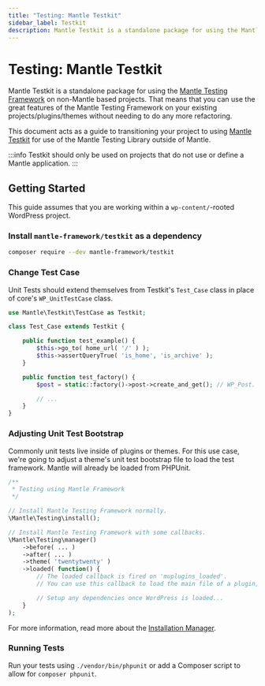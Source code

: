 ```yaml
---
title: "Testing: Mantle Testkit"
sidebar_label: Testkit
description: Mantle Testkit is a standalone package for using the Mantle Testing Framework on non-Mantle based projects.
---
```


# Testing: Mantle Testkit

Mantle Testkit is a standalone package for using the
[Mantle Testing Framework](./index.mdx) on non-Mantle based projects.
That means that you can use the great features of the Mantle Testing Framework
on your existing projects/plugins/themes without needing to do any more refactoring.

This document acts as a guide to transitioning your project to using
[Mantle Testkit](./testkit.md) for use of the Mantle Testing Library outside of Mantle.

:::info
Testkit should only be used on projects that do not use or define a Mantle
application.
:::

## Getting Started

This guide assumes that you are working within a `wp-content/`-rooted WordPress
project.

### Install `mantle-framework/testkit` as a dependency

```bash
composer require --dev mantle-framework/testkit
```

### Change Test Case

Unit Tests should extend themselves from Testkit's `Test_Case` class
in place of core's `WP_UnitTestCase` class.

```php
use Mantle\Testkit\TestCase as Testkit;

class Test_Case extends Testkit {

	public function test_example() {
		$this->go_to( home_url( '/' ) );
		$this->assertQueryTrue( 'is_home', 'is_archive' );
	}

	public function test_factory() {
		$post = static::factory()->post->create_and_get(); // WP_Post.

		// ...
	}
}
```

### Adjusting Unit Test Bootstrap

Commonly unit tests live inside of plugins or themes. For this use case, we're
going to adjust a theme's unit test bootstrap file to load the test framework.
Mantle will already be loaded from PHPUnit.

```php
/**
 * Testing using Mantle Framework
 */

// Install Mantle Testing Framework normally.
\Mantle\Testing\install();

// Install Mantle Testing Framework with some callbacks.
\Mantle\Testing\manager()
	->before( ... )
	->after( ... )
	->theme( 'twentytwenty' )
	->loaded( function() {
		// The loaded callback is fired on 'muplugins_loaded'.
		// You can use this callback to load the main file of a plugin, theme, etc.

		// Setup any dependencies once WordPress is loaded...
	}
);
```

For more information, read more about the [Installation Manager](./installation-manager.md).

### Running Tests

Run your tests using `./vendor/bin/phpunit` or add a Composer script to allow
for `composer phpunit`.
